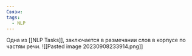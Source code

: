 ```yaml
---
Связи: 
tags:
  - NLP
---
```

Одна из [[NLP Tasks]], заключается в размечании слов в корпусе по частям речи.
![[Pasted image 20230908233914.png]]